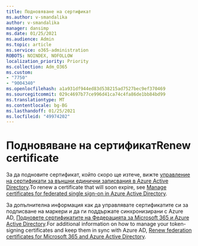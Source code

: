 ```yaml
---
title: Подновяване на сертификат
ms.author: v-smandalika
author: v-smandalika
manager: dansimp
ms.date: 01/25/2021
ms.audience: Admin
ms.topic: article
ms.service: o365-administration
ROBOTS: NOINDEX, NOFOLLOW
localization_priority: Priority
ms.collection: Adm_O365
ms.custom:
- "7750"
- "9004340"
ms.openlocfilehash: a1a931df944ed83d538215ad7527bec9ef370469
ms.sourcegitcommit: 029c4697b77ce996d41ca74c4fa86de1bb84bd99
ms.translationtype: MT
ms.contentlocale: bg-BG
ms.lasthandoff: 01/25/2021
ms.locfileid: "49974202"
---
```

# <a name="renew-certificate"></a><span data-ttu-id="86cbb-102">Подновяване на сертификат</span><span class="sxs-lookup"><span data-stu-id="86cbb-102">Renew certificate</span></span>

<span data-ttu-id="86cbb-103">За да подновите сертификат, който скоро ще изтече, вижте [управление на сертификати за външни единични записвания в Azure Active Directory](https://docs.microsoft.com/azure/active-directory/manage-apps/manage-certificates-for-federated-single-sign-on#renew-a-certificate-that-will-soon-expire).</span><span class="sxs-lookup"><span data-stu-id="86cbb-103">To renew a certificate that will soon expire, see [Manage certificates for federated single sign-on in Azure Active Directory](https://docs.microsoft.com/azure/active-directory/manage-apps/manage-certificates-for-federated-single-sign-on#renew-a-certificate-that-will-soon-expire).</span></span>

<span data-ttu-id="86cbb-104">За допълнителна информация как да управлявате сертификатите си за подписване на маркери и да ги поддържате синхронизирани с Azure AD, [Подновете сертификатите на Федерацията за Microsoft 365 и Azure Active Directory](https://docs.microsoft.com/azure/active-directory/hybrid/how-to-connect-fed-o365-certs).</span><span class="sxs-lookup"><span data-stu-id="86cbb-104">For additional information on how to manage your token-signing certificates and keep them in sync with Azure AD, [Renew federation certificates for Microsoft 365 and Azure Active Directory](https://docs.microsoft.com/azure/active-directory/hybrid/how-to-connect-fed-o365-certs).</span></span>

